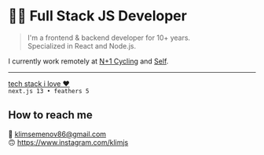 # 👨‍💻 Full Stack JS Developer

> I'm a frontend & backend developer for 10+ years.  
> Specialized in React and Node.js.

I currently work remotely at [N+1 Cycling](https://nplus1.cc) and [Self](https://www.selfstudio.se).

* * *

[tech stack i love ❤️](https://github.com/stars/klimjs/lists/tech-stack-i-love)  
`next.js 13 • feathers 5`

## How to reach me
📧 klimsemenov86@gmail.com  
🙃 https://www.instagram.com/klimjs
